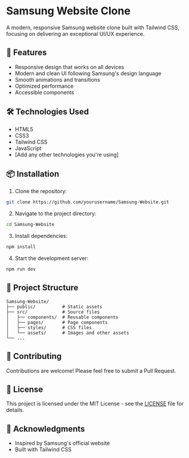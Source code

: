 # Samsung Website Clone

A modern, responsive Samsung website clone built with Tailwind CSS, focusing on delivering an exceptional UI/UX experience.

## 🚀 Features

- Responsive design that works on all devices
- Modern and clean UI following Samsung's design language
- Smooth animations and transitions
- Optimized performance
- Accessible components

## 🛠️ Technologies Used

- HTML5
- CSS3
- Tailwind CSS
- JavaScript
- [Add any other technologies you're using]

## 📦 Installation

1. Clone the repository:
```bash
git clone https://github.com/yourusername/Samsung-Website.git
```

2. Navigate to the project directory:
```bash
cd Samsung-Website
```

3. Install dependencies:
```bash
npm install
```

4. Start the development server:
```bash
npm run dev
```

## 🎯 Project Structure

```
Samsung-Website/
├── public/          # Static assets
├── src/             # Source files
│   ├── components/  # Reusable components
│   ├── pages/       # Page components
│   ├── styles/      # CSS files
│   └── assets/      # Images and other assets
└── ...
```

## 🤝 Contributing

Contributions are welcome! Please feel free to submit a Pull Request.

## 📝 License

This project is licensed under the MIT License - see the [LICENSE](LICENSE) file for details.

## 🙏 Acknowledgments

- Inspired by Samsung's official website
- Built with Tailwind CSS

